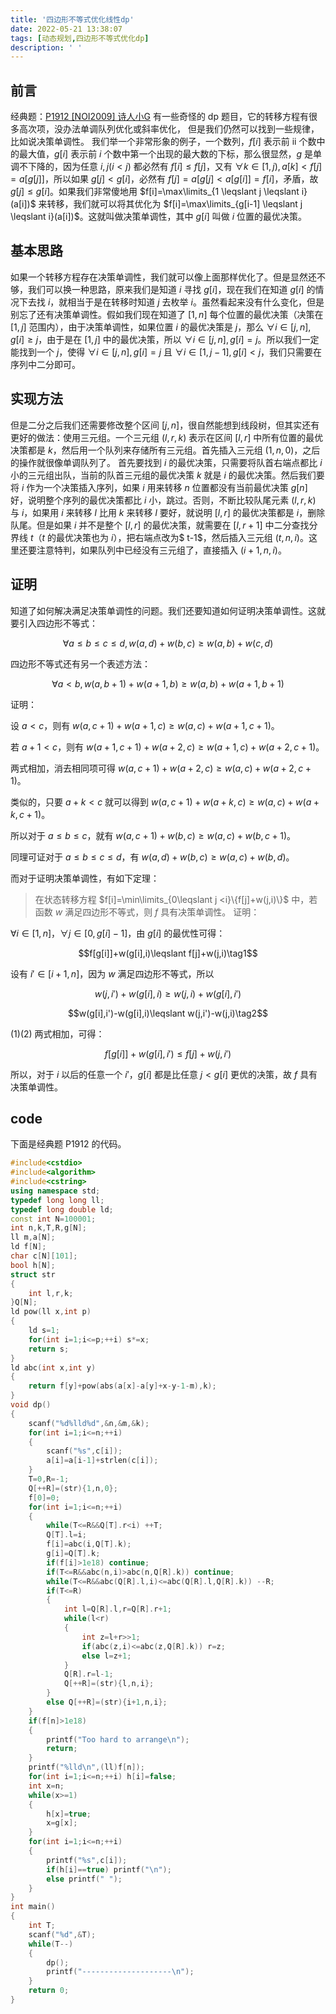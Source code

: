```yaml
---
title: '四边形不等式优化线性dp'
date: 2022-05-21 13:38:07
tags: [动态规划,四边形不等式优化dp]
description: ' '
---
```


## 前言

经典题：[P1912 [NOI2009] 诗人小G](https://www.luogu.com.cn/problem/P1912)
有一些奇怪的 dp 题目，它的转移方程有很多高次项，没办法单调队列优化或斜率优化， 但是我们仍然可以找到一些规律，比如说决策单调性。
我们举一个非常形象的例子，一个数列，$f[i]$ 表示前 ii 个数中的最大值，$g[i]$ 表示前 $i$ 个数中第一个出现的最大数的下标，那么很显然，$g$ 是单调不下降的，因为任意 $i,j(i<j)$ 都必然有 $f[i] \leqslant f[j]$，又有 $\forall k \in [1,j),a[k] < f[j] = a[g[j]]$，所以如果 $g[j]<g[i]$，必然有 $f[j] = a[g[j] < a[g[i]] = f[i]$，矛盾，故 $g[j] \leqslant g[i]$。如果我们非常傻地用 $f[i]=\max\limits_{1 \leqslant j \leqslant i}(a[i])$ 来转移，我们就可以将其优化为 $f[i]=\max\limits_{g[i-1] \leqslant j \leqslant i}(a[i])$。这就叫做决策单调性，其中 $g[i]$ 叫做 $i$ 位置的最优决策。

## 基本思路

如果一个转移方程存在决策单调性，我们就可以像上面那样优化了。但是显然还不够，我们可以换一种思路，原来我们是知道 $i$ 寻找 $g[i]$，现在我们在知道 $g[i]$ 的情况下去找 $i$，就相当于是在转移时知道 $j$ 去枚举 $i$。虽然看起来没有什么变化，但是别忘了还有决策单调性。假如我们现在知道了 $[1,n]$ 每个位置的最优决策（决策在 $[1,j]$ 范围内），由于决策单调性，如果位置 $i$ 的最优决策是 $j$，那么 $\forall i \in[j,n],g[i] \geqslant j$，由于是在 $[1,j]$ 中的最优决策，所以 $\forall i \in[j,n],g[i] = j$。所以我们一定能找到一个 $j$，使得 $\forall i \in[j,n],g[i] = j$ 且 $\forall i \in[1,j-1],g[i] < j$，我们只需要在序列中二分即可。

## 实现方法

但是二分之后我们还需要修改整个区间 $[j,n]$，很自然能想到线段树，但其实还有更好的做法：使用三元组。一个三元组 $(l,r,k)$ 表示在区间 $[l,r]$ 中所有位置的最优决策都是 $k$，然后用一个队列来存储所有三元组。首先插入三元组 $(1,n,0)$，之后的操作就很像单调队列了。
首先要找到 $i$ 的最优决策，只需要将队首右端点都比 $i$ 小的三元组出队，当前的队首三元组的最优决策 $k$ 就是 $i$ 的最优决策。然后我们要将 $i$ 作为一个决策插入序列，如果 $i$ 用来转移 $n$ 位置都没有当前最优决策 $g[n]$ 好，说明整个序列的最优决策都比 $i$ 小，跳过。否则，不断比较队尾元素 $(l,r,k)$ 与 $i$，如果用 $i$ 来转移 $l$ 比用 $k$ 来转移 $l$ 要好，就说明 $[l,r]$ 的最优决策都是 $i$，删除队尾。但是如果 $i$ 并不是整个 $[l,r]$ 的最优决策，就需要在 $[l,r+1]$ 中二分查找分界线 $t$（$t$ 的最优决策也为 $i$），把右端点改为$ t-1$，然后插入三元组 $(t,n,i)$。这里还要注意特判，如果队列中已经没有三元组了，直接插入 $(i+1,n,i)$。

## 证明

知道了如何解决满足决策单调性的问题。我们还要知道如何证明决策单调性。这就要引入四边形不等式：

$$\forall a \leqslant b \leqslant c \leqslant d,w(a,d)+w(b,c) \geqslant w(a,b)+w(c,d)$$

四边形不等式还有另一个表述方法：

$$\forall a<b,w(a,b+1)+w(a+1,b) \geqslant w(a,b)+w(a+1,b+1)$$

证明：

设 $a<c$，则有 $w(a,c+1)+w(a+1,c) \geqslant w(a,c)+w(a+1,c+1)$。

若 $a+1<c$，则有 $w(a+1,c+1)+w(a+2,c) \geqslant w(a+1,c)+w(a+2,c+1)$。

两式相加，消去相同项可得 $w(a,c+1)+w(a+2,c) \geqslant w(a,c)+w(a+2,c+1)$。

类似的，只要 $a+k<c$ 就可以得到 $w(a,c+1)+w(a+k,c) \geqslant w(a,c)+w(a+k,c+1)$。

所以对于 $a \leqslant b \leqslant c$，就有 $w(a,c+1)+w(b,c) \geqslant w(a,c)+w(b,c+1)$。

同理可证对于 $a \leqslant b \leqslant c \leqslant d$，有 $w(a,d)+w(b,c) \geqslant w(a,c)+w(b,d)$。

而对于证明决策单调性，有如下定理：

> 在状态转移方程 $f[i]=\min\limits_{0\leqslant j <i}\{f[j]+w(j,i)\}$ 中，若函数 $w$ 满足四边形不等式，则 $f$ 具有决策单调性。
证明：

$\forall i \in [1,n]$，$\forall j \in [0,g[i]−1]$，由 $g[i]$ 的最优性可得：

$$f[g[i]]+w(g[i],i)\leqslant f[j]+w(j,i)\tag1$$

设有 $i' \in [i+1,n]$，因为 $w$ 满足四边形不等式，所以

$$w(j,i')+w(g[i],i)\geqslant w(j,i)+w(g[i],i')$$

$$w(g[i],i')-w(g[i],i)\leqslant w(j,i')-w(j,i)\tag2$$

$(1)(2)$ 两式相加，可得：

$$f[g[i]]+w(g[i],i') \leqslant f[j]+w(j,i')$$

所以，对于 $i$ 以后的任意一个 $i′$，$g[i]$ 都是比任意 $j<g[i]$ 更优的决策，故 $f$ 具有决策单调性。

## code

下面是经典题 P1912 的代码。
```cpp
#include<cstdio>
#include<algorithm>
#include<cstring>
using namespace std;
typedef long long ll;
typedef long double ld;
const int N=100001;
int n,k,T,R,g[N];
ll m,a[N];
ld f[N];
char c[N][101];
bool h[N];
struct str
{
    int l,r,k;
}Q[N];
ld pow(ll x,int p)
{
    ld s=1;
    for(int i=1;i<=p;++i) s*=x;
    return s;
}
ld abc(int x,int y)
{
    return f[y]+pow(abs(a[x]-a[y]+x-y-1-m),k);
}
void dp()
{
    scanf("%d%lld%d",&n,&m,&k);
    for(int i=1;i<=n;++i)
    {
        scanf("%s",c[i]);
        a[i]=a[i-1]+strlen(c[i]);
    }
    T=0,R=-1;
    Q[++R]=(str){1,n,0};
    f[0]=0;
    for(int i=1;i<=n;++i)
    {
        while(T<=R&&Q[T].r<i) ++T;
        Q[T].l=i;
        f[i]=abc(i,Q[T].k);
        g[i]=Q[T].k;
        if(f[i]>1e18) continue;
        if(T<=R&&abc(n,i)>abc(n,Q[R].k)) continue;
        while(T<=R&&abc(Q[R].l,i)<=abc(Q[R].l,Q[R].k)) --R;
        if(T<=R)
        {
            int l=Q[R].l,r=Q[R].r+1;
            while(l<r)
            {
                int z=l+r>>1;
                if(abc(z,i)<=abc(z,Q[R].k)) r=z;
                else l=z+1;
            }
            Q[R].r=l-1;
            Q[++R]=(str){l,n,i};
        }
        else Q[++R]=(str){i+1,n,i};
    }
    if(f[n]>1e18)
    {
        printf("Too hard to arrange\n");
        return;
    }
    printf("%lld\n",(ll)f[n]);
    for(int i=1;i<=n;++i) h[i]=false;
    int x=n;
    while(x>=1)
    {
        h[x]=true;
        x=g[x];
    }
    for(int i=1;i<=n;++i)
    {
        printf("%s",c[i]);
        if(h[i]==true) printf("\n");
        else printf(" ");
    }
}
int main()
{
    int T;
    scanf("%d",&T);
    while(T--)
    {
        dp();
        printf("--------------------\n");
    }
    return 0;
}
```